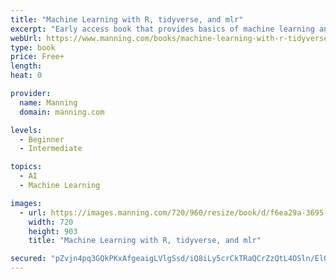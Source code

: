 ```yaml
---
title: "Machine Learning with R, tidyverse, and mlr"
excerpt: "Early access book that provides basics of machine learning and using R programming language."
webUrl: https://www.manning.com/books/machine-learning-with-r-tidyverse-and-mlr
type: book
price: Free+
length: 
heat: 0

provider:
  name: Manning
  domain: manning.com

levels:
  - Beginner
  - Intermediate

topics:
  - AI
  - Machine Learning

images:
  - url: https://images.manning.com/720/960/resize/book/d/f6ea29a-3695-4ba3-804f-3db01327a7f7/Rhys-ML-MEAP-HI.png
    width: 720
    height: 903
    title: "Machine Learning with R, tidyverse, and mlr"

secured: "pZvjn4pq3GQkPKxAfgeaigLVlgSsd/iQ8iLy5crCkTRaQCrZzQtL4OSln/ElQ55OLGTD++wkjFEZ+6IYmKknqGKpk2+xrAaIdOOeLbuR/iQUm0Z+0ZePrx8Yb+Bse7wuBNlav/tmPT7bqWylgCIxX3V0NfiEoz82JzBdNaMxfWcMpdXgvxLV4UvxpkafUTU6Gr1KXcbfDQldnLjDpsCYmkYk/Fr7WaNiEIb5LruPWyyJt6WPyXDz2KsUNJjmqDDzfGM0gLRA0tlyDF/xqtucfQ==;HCI94L2y80zKJS0B3iClgg=="
---
```


